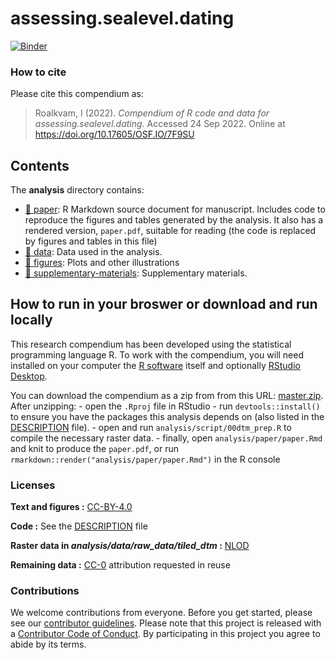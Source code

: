 
<!-- README.md is generated from README.Rmd. Please edit that file -->

# assessing.sealevel.dating

[![Binder](https://mybinder.org/badge_logo.svg)](https://mybinder.org/v2/gh/isakro/assessing.sealevel.dating/master?urlpath=rstudio)

<!-- This repository contains the data and code for our paper: -->
<!-- > Authors, (YYYY). _assessing.sealevel.dating_. Name of journal/book <https://doi.org/xxx/xxx> -->
<!-- The pre-print is online here: -->
<!-- > Authors, (YYYY). _assessing.sealevel.dating_. Name of journal/book, Accessed 24 Sep 2022. Online at <https://doi.org/xxx/xxx> -->

### How to cite

Please cite this compendium as:

> Roalkvam, I (2022). *Compendium of R code and data for
> assessing.sealevel.dating*. Accessed 24 Sep 2022. Online at
> <https://doi.org/10.17605/OSF.IO/7F9SU>

## Contents

The **analysis** directory contains:

-   [:file_folder: paper](/analysis/paper): R Markdown source document
    for manuscript. Includes code to reproduce the figures and tables
    generated by the analysis. It also has a rendered version,
    `paper.pdf`, suitable for reading (the code is replaced by figures
    and tables in this file)
-   [:file_folder: data](/analysis/data): Data used in the analysis.
-   [:file_folder: figures](/analysis/figures): Plots and other
    illustrations
-   [:file_folder:
    supplementary-materials](/analysis/supplementary-materials):
    Supplementary materials.

## How to run in your broswer or download and run locally

This research compendium has been developed using the statistical
programming language R. To work with the compendium, you will need
installed on your computer the [R
software](https://cloud.r-project.org/) itself and optionally [RStudio
Desktop](https://rstudio.com/products/rstudio/download/).

You can download the compendium as a zip from from this URL:
[master.zip](/archive/master.zip). After unzipping: - open the `.Rproj`
file in RStudio - run `devtools::install()` to ensure you have the
packages this analysis depends on (also listed in the
[DESCRIPTION](/DESCRIPTION) file). - open and run
`analysis/script/00dtm_prep.R` to compile the necessary raster data. -
finally, open `analysis/paper/paper.Rmd` and knit to produce the
`paper.pdf`, or run `rmarkdown::render("analysis/paper/paper.Rmd")` in
the R console

### Licenses

**Text and figures :**
[CC-BY-4.0](http://creativecommons.org/licenses/by/4.0/)

**Code :** See the [DESCRIPTION](DESCRIPTION) file

**Raster data in *analysis/data/raw_data/tiled_dtm* :**
[NLOD](https://data.norge.no/nlod/en/)

**Remaining data :**
[CC-0](http://creativecommons.org/publicdomain/zero/1.0/) attribution
requested in reuse

### Contributions

We welcome contributions from everyone. Before you get started, please
see our [contributor guidelines](CONTRIBUTING.md). Please note that this
project is released with a [Contributor Code of Conduct](CONDUCT.md). By
participating in this project you agree to abide by its terms.
